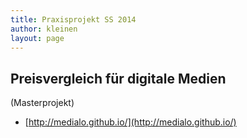 ```yaml
---
title: Praxisprojekt SS 2014
author: kleinen
layout: page
---
```


## Preisvergleich für digitale Medien

(Masterprojekt)
* [http://medialo.github.io/](http://medialo.github.io/)
